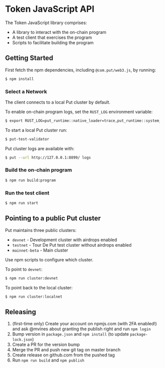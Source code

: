 # Token JavaScript API

The Token JavaScript library comprises:

* A library to interact with the on-chain program
* A test client that exercises the program
* Scripts to facilitate building the program

## Getting Started

First fetch the npm dependencies, including `@com.put/web3.js`, by running:
```bash
$ npm install
```

### Select a Network

The client connects to a local Put cluster by default.

To enable on-chain program logs, set the `RUST_LOG` environment variable:

```bash
$ export RUST_LOG=put_runtime::native_loader=trace,put_runtime::system_instruction_processor=trace,put_runtime::bank=debug,put_bpf_loader=debug,put_rbpf=debug
```

To start a local Put cluster run:
```bash
$ put-test-validator
```

Put cluster logs are available with:
```bash
$ put --url http://127.0.0.1:8899/ logs
```

### Build the on-chain program

```bash
$ npm run build:program
```

### Run the test client

```bash
$ npm run start
```

## Pointing to a public Put cluster

Put maintains three public clusters:
- `devnet` - Development cluster with airdrops enabled
- `testnet` - Tour De Put test cluster without airdrops enabled
- `mainnet-beta` -  Main cluster

Use npm scripts to configure which cluster.

To point to `devnet`:
```bash
$ npm run cluster:devnet
```

To point back to the local cluster:
```bash
$ npm run cluster:localnet
```

## Releasing

1. (first-time only) Create your account on npmjs.com (with 2FA enabled!) and ask @mvines about granting the publish right and run `npm login`
3. Bump version in `package.json` and `npm install` (to update `package-lock.json`)
4. Create a PR for the version bump
5. Merge the PR and push new git tag on master branch
6. Create release on github.com from the pushed tag
7. Run `npm run build` and `npm publish`
